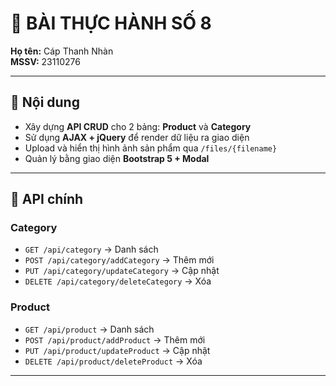 # 📘 BÀI THỰC HÀNH SỐ 8  

**Họ tên:** Cáp Thanh Nhàn  
**MSSV:** 23110276  

---

## 🚀 Nội dung
- Xây dựng **API CRUD** cho 2 bảng: **Product** và **Category**  
- Sử dụng **AJAX + jQuery** để render dữ liệu ra giao diện  
- Upload và hiển thị hình ảnh sản phẩm qua `/files/{filename}`  
- Quản lý bằng giao diện **Bootstrap 5 + Modal**  

---

## 📌 API chính

### Category
- `GET /api/category` → Danh sách  
- `POST /api/category/addCategory` → Thêm mới  
- `PUT /api/category/updateCategory` → Cập nhật  
- `DELETE /api/category/deleteCategory` → Xóa  

### Product
- `GET /api/product` → Danh sách  
- `POST /api/product/addProduct` → Thêm mới  
- `PUT /api/product/updateProduct` → Cập nhật  
- `DELETE /api/product/deleteProduct` → Xóa  

---
